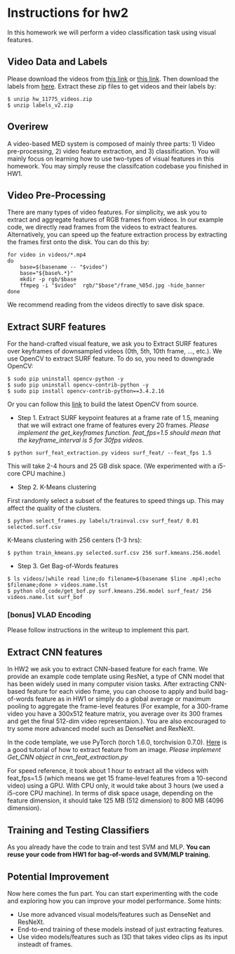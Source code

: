 # Instructions for hw2

In this homework we will perform a video classification task using visual features.

## Video Data and Labels

Please download the videos from [this link](https://drive.google.com/file/d/1Oyzv7eC0QDrg0vX3AdSXYzdsFpIsdzT-/view?usp=sharing) or [this link](https://aladdin-eax.inf.cs.cmu.edu/shares/11775/homeworks/hw_11775_videos.zip). Then download the labels from [here](https://aladdin-eax.inf.cs.cmu.edu/shares/11775/homeworks/labels_v2.zip). Extract these zip files to get videos and their labels by:
```
$ unzip hw_11775_videos.zip
$ unzip labels_v2.zip
```

## Overirew
A video-based MED system is composed of mainly three parts: 1) Video pre-processing, 2) video feature extraction, and 3) classification. You will mainly focus on learning how to use two-types of visual features in this homework. You may simply reuse the classifcation codebase you finished in HW1.

## Video Pre-Processing
There are many types of video features. For simplicity, we ask you to extract and aggregate features of RGB frames from videos.
In our example code, we directly read frames from the videos to extract features.
Alternatively, you can speed up the feature extraction process by extracting the frames first onto the disk. You can do this by:

```
for video in videos/*.mp4
do
    base=$(basename -- "$video")
    base="${base%.*}"
    mkdir -p rgb/$base
    ffmpeg -i "$video"  rgb/"$base"/frame_%05d.jpg -hide_banner
done
```

We recommend reading from the videos directly to save disk space.

## Extract SURF features
For the hand-crafted visual feature, we ask you to Extract SURF features over keyframes of downsampled videos (0th, 5th, 10th frame, ..., etc.). We use OpenCV to extract SURF feature. To do so, you need to downgrade OpenCV:
```
$ sudo pip uninstall opencv-python -y
$ sudo pip uninstall opencv-contrib-python -y
$ sudo pip install opencv-contrib-python==3.4.2.16
```
Or you can follow this [link](https://github.com/opencv/opencv-python/issues/126#issuecomment-621583923) to build the latest OpenCV from source.

+ Step 1. Extract SURF keypoint features at a frame rate of 1.5, meaning that we will extract one frame of features every 20 frames. *Please implement the get_keyframes function. feat_fps=1.5 should mean that the keyframe_interval is 5 for 30fps videos.*
```
$ python surf_feat_extraction.py videos surf_feat/ --feat_fps 1.5
```
This will take 2-4 hours and 25 GB disk space. (We experimented with a i5-core CPU machine.)

+ Step 2. K-Means clustering

First randomly select a subset of the features to speed things up. This may affect the quality of the clusters.
```
$ python select_frames.py labels/trainval.csv surf_feat/ 0.01 selected.surf.csv
```

K-Means clustering with 256 centers (1-3 hrs):
```
$ python train_kmeans.py selected.surf.csv 256 surf.kmeans.256.model
```

+ Step 3. Get Bag-of-Words features
```
$ ls videos/|while read line;do filename=$(basename $line .mp4);echo $filename;done > videos.name.lst
$ python old_code/get_bof.py surf.kmeans.256.model surf_feat/ 256  videos.name.lst surf_bof
```

### [bonus] VLAD Encoding
Please follow instructions in the writeup to implement this part.


## Extract CNN features
In HW2 we ask you to extract CNN-based feature for each frame.
We provide an example code template using ResNet, a type of CNN model that has been widely used in many computer vision tasks.
After extracting CNN-based feature for each video frame, you can choose to apply and build bag-of-words feature as in HW1 or simply do a global average or maximum pooling to aggregate the frame-level features (For example, for a 300-frame video you have a 300x512 feature matrix, you average over its 300 frames and get the final 512-dim video representaion.).
You are also encouraged to try some more advanced model such as DenseNet and RexNeXt.

In the code template, we use PyTorch (torch 1.6.0, torchvision 0.7.0). [Here](https://becominghuman.ai/extract-a-feature-vector-for-any-image-with-pytorch-9717561d1d4c) is a good tutorial of how to extract feature from an image. *Please implement Get_CNN object in cnn_feat_extraction.py*

For speed reference, it took about 1 hour to extract all the videos with feat_fps=1.5 (which means we get 15 frame-level features from a 10-second video) using a GPU. With CPU only, it would take about 3 hours (we used a i5-core CPU machine). In terms of disk space usage, depending on the feature dimension, it should take 125 MB (512 dimension) to 800 MB (4096 dimension).


## Training and Testing Classifiers
As you already have the code to train and test SVM and MLP.
**You can reuse your code from HW1 for bag-of-words and SVM/MLP training.**


## Potential Improvement
Now here comes the fun part. You can start experimenting with the code and exploring how you can improve your model performance. Some hints:
+ Use more advanced visual models/features such as DenseNet and ResNeXt.
+ End-to-end training of these models instead of just extracting features.
+ Use video models/features such as I3D that takes video clips as its input insteadt of frames.
